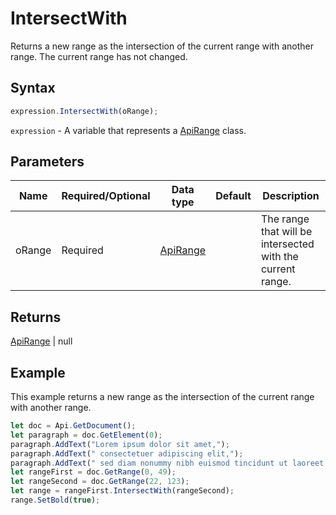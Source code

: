 # IntersectWith

Returns a new range as the intersection of the current range with another range. The current range has not changed.

## Syntax

```javascript
expression.IntersectWith(oRange);
```

`expression` - A variable that represents a [ApiRange](../ApiRange.md) class.

## Parameters

| **Name** | **Required/Optional** | **Data type** | **Default** | **Description** |
| ------------- | ------------- | ------------- | ------------- | ------------- |
| oRange | Required | [ApiRange](../../ApiRange/ApiRange.md) |  | The range that will be intersected with the current range. |

## Returns

[ApiRange](../../ApiRange/ApiRange.md) | null

## Example

This example returns a new range as the intersection of the current range with another range.

```javascript
let doc = Api.GetDocument();
let paragraph = doc.GetElement(0);
paragraph.AddText("Lorem ipsum dolor sit amet,");
paragraph.AddText(" consectetuer adipiscing elit,");
paragraph.AddText(" sed diam nonummy nibh euismod tincidunt ut laoreet dolore magna aliquam erat volutpat.");
let rangeFirst = doc.GetRange(0, 49);
let rangeSecond = doc.GetRange(22, 123);
let range = rangeFirst.IntersectWith(rangeSecond);
range.SetBold(true);
```
